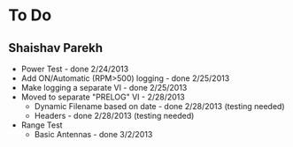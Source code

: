 # To Do
## Shaishav Parekh
- Power Test - done 2/24/2013
- Add ON/Automatic (RPM>500) logging - done 2/25/2013
- Make logging a separate VI - done 2/25/2013
- Moved to separate "PRELOG" VI - 2/28/2013
	- Dynamic Filename based on date - done 2/28/2013 (testing needed)
	- Headers - done 2/28/2013 (testing needed)
- Range Test
	- Basic Antennas - done 3/2/2013
